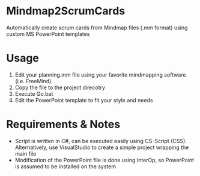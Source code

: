 # Mindmap2ScrumCards
Automatically create scrum cards from Mindmap files (.mm format) using custom MS PowerPoint templates


# Usage
1. Edit your planning.mm file using your favorite mindmapping software (i.e. FreeMind)
1. Copy the file to the project direcotry
1. Execute Go.bat
1. Edit the PowerPoint template to fit your style and needs

# Requirements & Notes
- Script is written in C#, can be executed easily using CS-Script (CSS). Alternatively, use VisualStudio to create a simple project wrapping the main file
- Modification of the PowerPoint file is done using InterOp, so PowerPoint is assumed to be installed on the system
